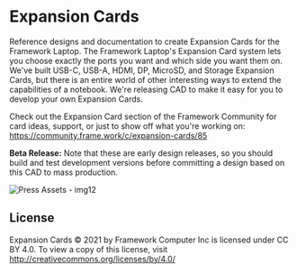 # Expansion Cards
Reference designs and documentation to create Expansion Cards for the Framework Laptop.
The Framework Laptop's Expansion Card system lets you choose exactly the ports you want
and which side you want them on.  We've built USB-C, USB-A, HDMI, DP, MicroSD, and Storage
Expansion Cards, but there is an entire world of other interesting ways to extend the
capabilities of a notebook.  We're releasing CAD to make it easy for you to develop your
own Expansion Cards.

Check out the Expansion Card section of the Framework Community for card ideas, support,
or just to show off what you're working on: https://community.frame.work/c/expansion-cards/85

**Beta Release:** Note that these are early design releases, so you should build and test
development versions before committing a design based on this CAD to mass production.

![Press Assets - img12](https://user-images.githubusercontent.com/28994301/118583836-8ca4b700-b74a-11eb-88cc-005e0392a3e5.gif)


## License

Expansion Cards © 2021 by Framework Computer Inc is licensed under CC BY 4.0.
To view a copy of this license, visit http://creativecommons.org/licenses/by/4.0/
